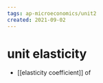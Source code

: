 ```yaml
---
tags: ap-microeconomics/unit2 
created: 2021-09-02
---
```


# unit elasticity

- [[elasticity coefficient]] of  

